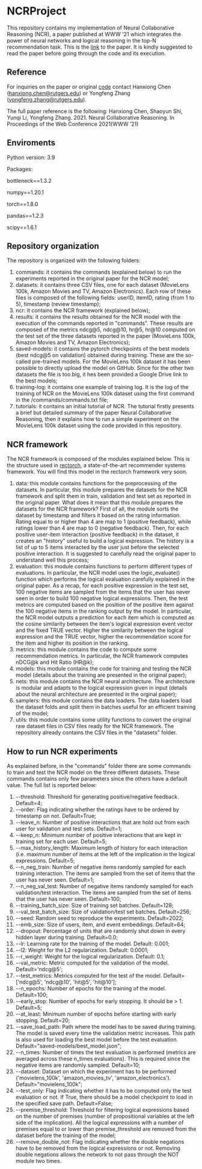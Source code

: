 # NCRProject
This repository contains my implementation of Neural Collaborative Reasoning (NCR), a paper published at WWW '21 which integrates the power of neural networks and logical reasoning in the top-N recommendation task. This is the [link](https://arxiv.org/pdf/2005.08129.pdf) to the paper. It is kindly suggested to read the paper before going through the code and its execution. 

## Reference
For inquiries on the paper or original [code](https://github.com/rutgerswiselab/NCR) contact Hanxiong Chen (hanxiong.chen@rutgers.edu) or Yongfeng Zhang (yongfeng.zhang@rutgers.edu). 

The full paper reference is the following:
Hanxiong Chen, Shaoyun Shi, Yunqi Li, Yongfeng Zhang. 2021. Neural Collaborative Reasoning. In Proceedings of the Web Conference 2021(WWW ’21)

## Enviroments
Python version: 3.9

Packages:

bottleneck==1.3.2

numpy==1.20.1

torch==1.8.0

pandas==1.2.3

scipy==1.6.1

## Repository organization
The repository is organized with the following folders:
1. commands: it contains the commands (explained below) to run the experiments reported in the original paper for the NCR model;
2. datasets: it contains three CSV files, one for each dataset (MovieLens 100k, Amazon Movies and TV, Amazon Electronics). Each row of these files is composed of the following fields: userID, itemID, rating (from 1 to 5), timestamp (review timestamp);
3. ncr: it contains the NCR framework (explained below);
4. results: it contains the results obtained for the NCR model with the execution of the commands reported in "commands". These results are composed of the metrics ndcg@5, ndcg@10, hr@5, hr@10 computed on the test set of the three datasets reported in the paper (MovieLens 100k, Amazon Movies and TV, Amazon Electronics);
5. saved-models: it contains the pytorch checkpoints of the best models (best ndcg@5 on validation) obtained during training. These are the so-called pre-trained models. For the MovieLens 100k dataset it has been possible to directly upload the model on GitHub. Since for the other two datasets the file is too big, it hes been provided a Google Drive link to the best models;
6. training-log: it contains one example of training log. It is the log of the training of NCR on the MovieLens 100k dataset using the first command in the /commands/commands.txt file;
7. tutorials: it contains an initial tutorial of NCR. The tutorial firstly presents a brief but detailed summary of the paper Neural Collaborative Reasoning, then it explains how to run a simple experiment on the MovieLens 100k dataset using the code provided in this repository.

## NCR framework
The NCR framework is composed of the modules explained below. This is the structure used in [rectorch](https://github.com/makgyver/rectorch), a state-of-the-art recommender systems framework. You will find this model in the rectorch framework very soon.
1. data: this module contains functions for the preprocessing of the datasets. In particular, this module prepares the datasets for the NCR framework and split them in train, validation and test set as reported in the original paper. What does it mean that this module prepares the datasets for the NCR framework? First of all, the module sorts the dataset by timestamp and filters it based on the rating information. Rating equal to or higher than 4 are map to 1 (positive feedback), while ratings lower than 4 are map to 0 (negative feedback). Then, for each positive user-item interaction (positive feedback) in the dataset, it creates an "history" useful to build a logical expression. The history is a list of up to 5 items interacted by the user just before the selected positive interaction. It is suggested to carefully read the original paper to understand well this process;
2. evaluation: this module contains functions to perform different types of evaluations. In particular, the NCR model uses the logic_evaluate() function which performs the logical evaluation carefully explained in the original paper. As a recap, for each positive expression in the test set, 100 negative items are sampled from the items that the user has never seen in order to build 100 negative logical expressions. Then, the test metrics are computed based on the position of the positive item against the 100 negative items in the ranking output by the model. In particular, the NCR model outputs a prediction for each item which is computed as the cosine similarity between the item's logical expression event vector and the fixed TRUE vector. Higher the similarity between the logical expression and the TRUE vector, higher the recommendation score for the item and higher its position in the ranking. 
3. metrics: this module contains the code to compute some recommendation metrics. In particular, the NCR framework computes nDCG@k and Hit Ratio (HR@k);
4. models: this module contains the code for training and testing the NCR model (details about the training are presented in the original paper);
5. nets: this module contains the NCR neural architecture. The architecture is modular and adapts to the logical expression given in input (details about the neural architecture are presented in the orginal paper);
6. samplers: this module contains the data loaders. The data loaders load the dataset folds and split them in batches useful for an efficient training of the model;
7. utils: this module contains some utility functions to convert the original raw dataset files in CSV files ready for the NCR framework. The repository already contains the CSV files in the "datasets" folder.

## How to run NCR experiments
As explained before, in the "commands" folder there are some commands to train and test the NCR model on the three different datasets.
These commands contains only few parameters since the others have a default value. The full list is reported below:
1. --threshold: Threshold for generating positive/negative feedback. Default=4;
2. --order: Flag indicating whether the ratings have to be ordered by timestamp on not. Default=True;
3. --leave_n: Number of positive interactions that are hold out from each user for validation and test sets. Default=1;
4. --keep_n: Minimum number of positive interactions that are kept in training set for each user. Default=5;
5. --max_history_length: Maximum length of history for each interaction (i.e. maximum number of items at the left of the implication in the logical expressions. Default=5;
6. --n_neg_train: Number of negative items randomly sampled for each training interaction. The items are sampled from the set of items that the user has never seen. Default=1;
7. --n_neg_val_test: Number of negative items randomly sampled for each validation/test interaction. The items are sampled from the set of items that the user has never seen. Default=100;
8. --training_batch_size: Size of training set batches. Default=128;
9. --val_test_batch_size: Size of validation/test set batches. Default=256;
10. --seed: Random seed to reproduce the experiments. Default=2022;
11. --emb_size: Size of users, item, and event embeddings. Default=64;
12. --dropout: Percentage of units that are randomly shut down in every hidden layer during training. Default=0.0;
13. --lr: Learning rate for the training of the model. Default: 0.001;
14. --l2: Weight for the L2 regularization. Default: 0.0001;
15. --r_weight: Weight for the logical regularization. Default: 0.1;
16. --val_metric: Metric computed for the validation of the model. Default='ndcg@5';
17. --test_metrics: Metrics computed for the test of the model. Default=['ndcg@5', 'ndcg@10', 'hit@5', 'hit@10'];
18. --n_epochs: Number of epochs for the training of the model. Default=100;
19. --early_stop: Number of epochs for early stopping. It should be > 1. Default=5;
20. --at_least: Minimum number of epochs before starting with early stopping. Default=20;
21. --save_load_path: Path where the model has to be saved during training. The model is saved every time the validation metric increases. This path is also used for loading the best model before the test evaluation. Default="saved-models/best_model.json";
22. --n_times: Number of times the test evaluation is performed (metrics are averaged across these n_times evaluations). This is required since the negative items are randomly sampled. Default=10;
23. --dataset: Dataset on which the experiment has to be performed ('movielens_100k', 'amazon_movies_tv', 'amazon_electronics'). Default="movielens_100k";
24. --test_only: Flag indicating whether it has to be computed only the test evaluation or not. If True, there should be a model checkpoint to load in the specified save path. Default=False;
25. --premise_threshold: Threshold for filtering logical expressions based on the number of premises (number of propositional variables at the left side of the implication). All the logical expressions with a number of premises equal to or lower than premise_threshold are removed from the dataset before the training of the model;
26. --remove_double_not: Flag indicating whether the double negations have to be removed from the logical expressions or not. Removing double negations allows the network to not pass through the NOT module two times.
